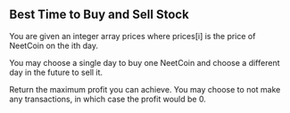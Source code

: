 ## Best Time to Buy and Sell Stock

You are given an integer array prices where prices[i] is the price of NeetCoin on the ith day.

You may choose a single day to buy one NeetCoin and choose a different day in the future to sell it.

Return the maximum profit you can achieve. You may choose to not make any transactions, in which case the profit would be 0.